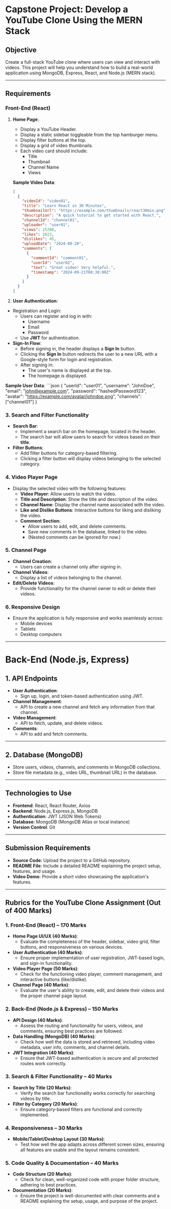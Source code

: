 # Capstone Project: Develop a YouTube Clone Using the MERN Stack

## Objective
Create a full-stack YouTube clone where users can view and interact with videos. This project will help you understand how to build a real-world application using MongoDB, Express, React, and Node.js (MERN stack).

---

## Requirements

### Front-End (React)
1. **Home Page**:
   - Display a YouTube Header.
   - Display a static sidebar toggleable from the top hamburger menu.
   - Display filter buttons at the top.
   - Display a grid of video thumbnails.
   - Each video card should include:
     - Title
     - Thumbnail
     - Channel Name
     - Views

   **Sample Video Data**:
   ```json
   [
     {
       "videoId": "video01",
       "title": "Learn React in 30 Minutes",
       "thumbnailUrl": "https://example.com/thumbnails/react30min.png",
       "description": "A quick tutorial to get started with React.",
       "channelId": "channel01",
       "uploader": "user01",
       "views": 15200,
       "likes": 1023,
       "dislikes": 45,
       "uploadDate": "2024-09-20",
       "comments": [
         {
           "commentId": "comment01",
           "userId": "user02",
           "text": "Great video! Very helpful.",
           "timestamp": "2024-09-21T08:30:00Z"
         }
       ]
     }
   ]

2. **User Authentication**:
- Registration and Login:
  - Users can register and log in with:
    - Username
    - Email
    - Password
  - Use **JWT** for authentication.
- **Sign-In Flow**:
  - Before signing in, the header displays a **Sign In** button.
  - Clicking the **Sign In** button redirects the user to a new URL with a Google-style form for login and registration.
  - After signing in:
    - The user's name is displayed at the top.
    - The homepage is displayed.

**Sample User Data**:
    ```json
        {
        "userId": "user01",
        "username": "JohnDoe",
        "email": "john@example.com",
        "password": "hashedPassword123",
        "avatar": "https://example.com/avatar/johndoe.png",
        "channels": ["channel01"]
        }


### 3. Search and Filter Functionality
- **Search Bar**: 
  - Implement a search bar on the homepage, located in the header.
  - The search bar will allow users to search for videos based on their **title**.
- **Filter Buttons**: 
  - Add filter buttons for category-based filtering.
  - Clicking a filter button will display videos belonging to the selected category.

### 4. Video Player Page
- Display the selected video with the following features:
  - **Video Player**: Allow users to watch the video.
  - **Title and Description**: Show the title and description of the video.
  - **Channel Name**: Display the channel name associated with the video.
  - **Like and Dislike Buttons**: Interactive buttons for liking and disliking the video.
  - **Comment Section**:
    - Allow users to add, edit, and delete comments.
    - Save new comments in the database, linked to the video.
    - (Nested comments can be ignored for now.)

### 5. Channel Page
- **Channel Creation**:
  - Users can create a channel only after signing in.
- **Channel Videos**:
  - Display a list of videos belonging to the channel.
- **Edit/Delete Videos**:
  - Provide functionality for the channel owner to edit or delete their videos.

### 6. Responsive Design
- Ensure the application is fully responsive and works seamlessly across:
  - Mobile devices
  - Tablets
  - Desktop computers


---

# Back-End (Node.js, Express)

## 1. API Endpoints
- **User Authentication**:
  - Sign up, login, and token-based authentication using JWT.
- **Channel Management**:
  - API to create a new channel and fetch any information from that channel.
- **Video Management**:
  - API to fetch, update, and delete videos.
- **Comments**:
  - API to add and fetch comments.

---

## 2. Database (MongoDB)
- Store users, videos, channels, and comments in MongoDB collections.
- Store file metadata (e.g., video URL, thumbnail URL) in the database.

---

## Technologies to Use
- **Frontend**: React, React Router, Axios
- **Backend**: Node.js, Express.js, MongoDB
- **Authentication**: JWT (JSON Web Tokens)
- **Database**: MongoDB (MongoDB Atlas or local instance)
- **Version Control**: Git

---

## Submission Requirements
- **Source Code**: Upload the project to a GitHub repository.
- **README File**: Include a detailed README explaining the project setup, features, and usage.
- **Video Demo**: Provide a short video showcasing the application's features.

---

## Rubrics for the YouTube Clone Assignment (Out of 400 Marks)

### 1. Front-End (React) – 170 Marks
- **Home Page UI/UX (40 Marks)**:
  - Evaluate the completeness of the header, sidebar, video grid, filter buttons, and responsiveness on various devices.
- **User Authentication (40 Marks)**:
  - Ensure proper implementation of user registration, JWT-based login, and sign-in functionality.
- **Video Player Page (50 Marks)**:
  - Check for the functioning video player, comment management, and interactive buttons (like/dislike).
- **Channel Page (40 Marks)**:
  - Evaluate the user's ability to create, edit, and delete their videos and the proper channel page layout.

### 2. Back-End (Node.js & Express) – 150 Marks
- **API Design (40 Marks)**:
  - Assess the routing and functionality for users, videos, and comments, ensuring best practices are followed.
- **Data Handling (MongoDB) (40 Marks)**:
  - Check how well the data is stored and retrieved, including video metadata, user info, comments, and channel details.
- **JWT Integration (40 Marks)**:
  - Ensure that JWT-based authentication is secure and all protected routes work correctly.

### 3. Search & Filter Functionality – 40 Marks
- **Search by Title (20 Marks)**:
  - Verify the search bar functionality works correctly for searching videos by title.
- **Filter by Category (20 Marks)**:
  - Ensure category-based filters are functional and correctly implemented.

### 4. Responsiveness – 30 Marks
- **Mobile/Tablet/Desktop Layout (30 Marks)**:
  - Test how well the app adapts across different screen sizes, ensuring all features are usable and the layout remains consistent.

### 5. Code Quality & Documentation – 40 Marks
- **Code Structure (20 Marks)**:
  - Check for clean, well-organized code with proper folder structure, adhering to best practices.
- **Documentation (20 Marks)**:
  - Ensure the project is well-documented with clear comments and a README explaining the setup, usage, and purpose of the project.
